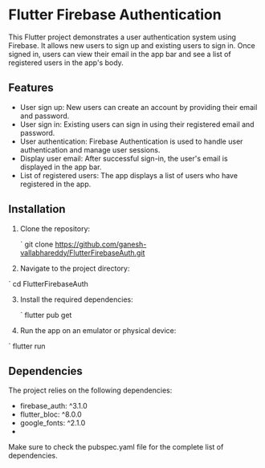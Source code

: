 # Flutter Firebase Authentication

This Flutter project demonstrates a user authentication system using Firebase. It allows new users to sign up and existing users to sign in. Once signed in, users can view their email in the app bar and see a list of registered users in the app's body.

## Features

- User sign up: New users can create an account by providing their email and password.
- User sign in: Existing users can sign in using their registered email and password.
- User authentication: Firebase Authentication is used to handle user authentication and manage user sessions.
- Display user email: After successful sign-in, the user's email is displayed in the app bar.
- List of registered users: The app displays a list of users who have registered in the app.

## Installation

1. Clone the repository:

   ` git clone https://github.com/ganesh-vallabhareddy/FlutterFirebaseAuth.git


2. Navigate to the project directory:
   
  
  ` cd FlutterFirebaseAuth
  
3. Install the required dependencies:

   ` flutter pub get
  
4. Run the app on an emulator or physical device:

  ` flutter run

## Dependencies
The project relies on the following dependencies:

- firebase_auth: ^3.1.0
- flutter_bloc: ^8.0.0
- google_fonts: ^2.1.0
- 
Make sure to check the pubspec.yaml file for the complete list of dependencies.
